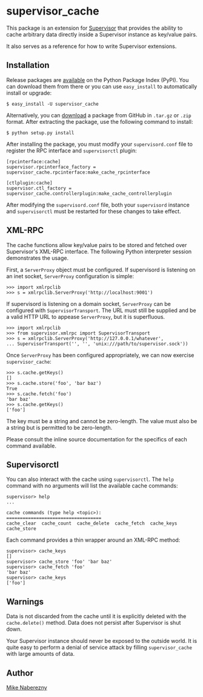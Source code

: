# supervisor_cache

This package is an extension for [Supervisor](http://supervisord.org)
that provides the ability to cache arbitrary data directly inside a
Supervisor instance as key/value pairs.

It also serves as a reference for how to write Supervisor extensions.

## Installation

Release packages are [available](http://pypi.python.org/pypi/supervisor_cache)
on the Python Package Index (PyPI).  You can download them from there or you
can use `easy_install` to automatically install or upgrade:

    $ easy_install -U supervisor_cache

Alternatively, you can [download](http://github.com/mnaberez/supervisor_cache/downloads)
a package from GitHub in `.tar.gz` or `.zip` format.  After extracting the
package, use the following command to install:

    $ python setup.py install

After installing the package, you must modify your `supervisord.conf` file
to register the RPC interface and `supervisorctl` plugin:

    [rpcinterface:cache]
    supervisor.rpcinterface_factory = supervisor_cache.rpcinterface:make_cache_rpcinterface

    [ctlplugin:cache]
    supervisor.ctl_factory = supervisor_cache.controllerplugin:make_cache_controllerplugin

After modifying the `supervisord.conf` file, both your `supervisord` instance and
`supervisorctl` must be restarted for these changes to take effect.

## XML-RPC

The cache functions allow key/value pairs to be stored and fetched over Supervisor's
XML-RPC interface. The following Python interpreter session demonstrates the usage.

First, a `ServerProxy` object must be configured.  If supervisord is listening on
an inet socket, `ServerProxy` configuration is simple:

    >>> import xmlrpclib
    >>> s = xmlrpclib.ServerProxy('http://localhost:9001')

If supervisord is listening on a domain socket, `ServerProxy` can be configured
with `SupervisorTransport`.  The URL must still be supplied and be a valid HTTP
URL to appease `ServerProxy`, but it is superfluous.

    >>> import xmlrpclib
    >>> from supervisor.xmlrpc import SupervisorTransport
    >>> s = xmlrpclib.ServerProxy('http://127.0.0.1/whatever',
    ... SupervisorTransport('', '', 'unix:///path/to/supervisor.sock'))

Once `ServerProxy` has been configured appropriately, we can now exercise
`supervisor_cache`:

    >>> s.cache.getKeys()
    []
    >>> s.cache.store('foo', 'bar baz')
    True
    >>> s.cache.fetch('foo')
    'bar baz'
    >>> s.cache.getKeys()
    ['foo']

The key must be a string and cannot be zero-length.  The value must also be a
string but is permitted to be zero-length.

Please consult the inline source documentation for the specifics of each
command available.

## Supervisorctl

You can also interact with the cache using `supervisorctl`.  The `help` command
with no arguments will list the available cache commands:

    supervisor> help
    ...

    cache commands (type help <topic>):
    ===================================
    cache_clear  cache_count  cache_delete  cache_fetch  cache_keys  cache_store

Each command provides a thin wrapper around an XML-RPC method:

    supervisor> cache_keys
    []
    supervisor> cache_store 'foo' 'bar baz'
    supervisor> cache_fetch 'foo'
    'bar baz'
    supervisor> cache_keys
    ['foo']

## Warnings

Data is not discarded from the cache until it is explicitly deleted with the
`cache.delete()` method.  Data does not persist after Supervisor is shut down.

Your Supervisor instance should never be exposed to the outside world.  It is
quite easy to perform a denial of service attack by filling `supervisor_cache`
with large amounts of data.

## Author

[Mike Naberezny](http://github.com/mnaberez)
